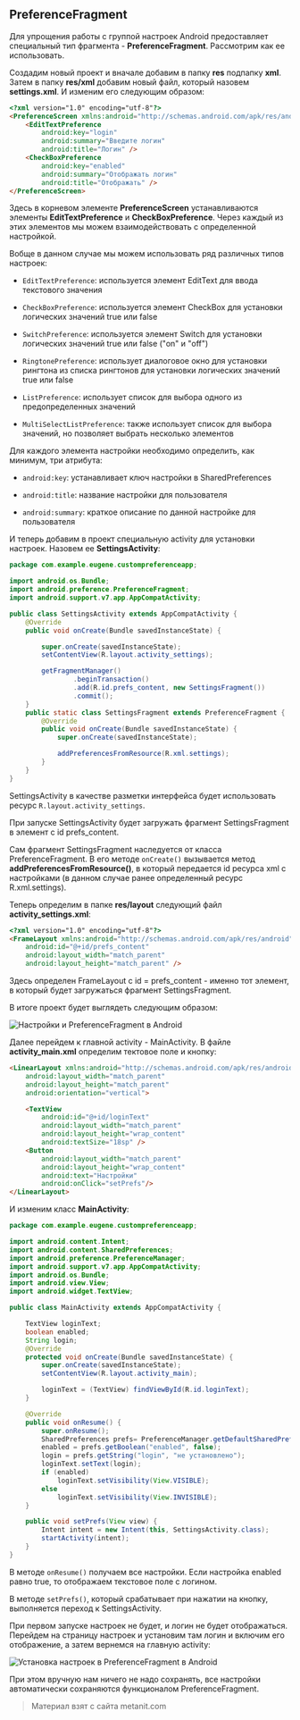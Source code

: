 ## PreferenceFragment

Для упрощения работы с группой настроек Android предоставляет специальный тип фрагмента - **PreferenceFragment**. Рассмотрим как ее использовать.

Создадим новый проект и вначале добавим в папку **res** подпапку **xml**. Затем в папку **res/xml** добавим новый файл, который назовем **settings.xml**. И изменим его следующим образом:

```html
<?xml version="1.0" encoding="utf-8"?>
<PreferenceScreen xmlns:android="http://schemas.android.com/apk/res/android">
    <EditTextPreference
        android:key="login"
        android:summary="Введите логин"
        android:title="Логин" />
    <CheckBoxPreference
        android:key="enabled"
        android:summary="Отображать логин"
        android:title="Отображать" />
</PreferenceScreen>
```

Здесь в корневом элементе **PreferenceScreen** устанавливаются элементы **EditTextPreference** и **CheckBoxPreference**. Через каждый из этих элементов мы можем взаимодействовать с определенной настройкой.

Вобще в данном случае мы можем использовать ряд различных типов настроек:

- `EditTextPreference`: используется элемент EditText для ввода текстового значения

- `CheckBoxPreference`: используется элемент CheckBox для установки логических значений true или false

- `SwitchPreference`: используется элемент Switch для установки логических значений true или false ("on" и "off")

- `RingtonePreference`: использует диалоговое окно для установки рингтона из списка рингтонов для установки логических значений true или false

- `ListPreference`: использует список для выбора одного из предопределенных значений

- `MultiSelectListPreference`: также использует список для выбора значений, но позволяет выбрать несколько элементов

Для каждого элемента настройки необходимо определить, как минимум, три атрибута:

- `android:key`: устанавливает ключ настройки в SharedPreferences

- `android:title`: название настройки для пользователя

- `android:summary`: краткое описание по данной настройке для пользователя

И теперь добавим в проект специальную activity для установки настроек. Назовем ее **SettingsActivity**:

```java
package com.example.eugene.custompreferenceapp;

import android.os.Bundle;
import android.preference.PreferenceFragment;
import android.support.v7.app.AppCompatActivity;

public class SettingsActivity extends AppCompatActivity {
    @Override
    public void onCreate(Bundle savedInstanceState) {

        super.onCreate(savedInstanceState);
        setContentView(R.layout.activity_settings);

        getFragmentManager()
                .beginTransaction()
                .add(R.id.prefs_content, new SettingsFragment())
                .commit();
    }
    public static class SettingsFragment extends PreferenceFragment {
        @Override
        public void onCreate(Bundle savedInstanceState) {
            super.onCreate(savedInstanceState);

            addPreferencesFromResource(R.xml.settings);
        }
    }
}
```

SettingsActivity в качестве разметки интерфейса будет использовать ресурс `R.layout.activity_settings`.

При запуске SettingsActivity будет загружать фрагмент SettingsFragment в элемент с id prefs_content.

Сам фрагмент SettingsFragment наследуется от класса PreferenceFragment. В его методе `onCreate()` вызывается метод **addPreferencesFromResource()**, в который передается id ресурса xml с настройками (в данном случае ранее определенный ресурс R.xml.settings).

Теперь определим в папке **res/layout** следующий файл **activity_settings.xml**:

```html
<?xml version="1.0" encoding="utf-8"?>
<FrameLayout xmlns:android="http://schemas.android.com/apk/res/android"
    android:id="@+id/prefs_content"
    android:layout_width="match_parent"
    android:layout_height="match_parent" />
```

Здесь определен FrameLayout с id = prefs_content - именно тот элемент, в который будет загружаться фрагмент SettingsFragment.

В итоге проект будет выглядеть следующим образом:

![Настройки и PreferenceFragment в Android](https://metanit.com/java/android/pics/preferences6.png)

Далее перейдем к главной activity - MainActivity. В файле **activity_main.xml** определим тектовое поле и кнопку:

```html
<LinearLayout xmlns:android="http://schemas.android.com/apk/res/android"
    android:layout_width="match_parent"
    android:layout_height="match_parent"
    android:orientation="vertical">

    <TextView
        android:id="@+id/loginText"
        android:layout_width="match_parent"
        android:layout_height="wrap_content"
        android:textSize="18sp" />
    <Button
        android:layout_width="match_parent"
        android:layout_height="wrap_content"
        android:text="Настройки"
        android:onClick="setPrefs"/>
</LinearLayout>
```

И изменим класс **MainActivity**:

```java
package com.example.eugene.custompreferenceapp;

import android.content.Intent;
import android.content.SharedPreferences;
import android.preference.PreferenceManager;
import android.support.v7.app.AppCompatActivity;
import android.os.Bundle;
import android.view.View;
import android.widget.TextView;

public class MainActivity extends AppCompatActivity {

    TextView loginText;
    boolean enabled;
    String login;
    @Override
    protected void onCreate(Bundle savedInstanceState) {
        super.onCreate(savedInstanceState);
        setContentView(R.layout.activity_main);

        loginText = (TextView) findViewById(R.id.loginText);
    }

    @Override
    public void onResume() {
        super.onResume();
        SharedPreferences prefs= PreferenceManager.getDefaultSharedPreferences(this);
        enabled = prefs.getBoolean("enabled", false);
        login = prefs.getString("login", "не установлено");
        loginText.setText(login);
        if (enabled)
            loginText.setVisibility(View.VISIBLE);
        else
            loginText.setVisibility(View.INVISIBLE);
    }

    public void setPrefs(View view) {
        Intent intent = new Intent(this, SettingsActivity.class);
        startActivity(intent);
    }
}
```

В методе `onResume()` получаем все настройки. Если настройка enabled равно true, то отображаем текстовое поле с логином.

В методе `setPrefs()`, который срабатывает при нажатии на кнопку, выполняется переход к SettingsActivity.

При первом запуске настроек не будет, и логин не будет отображаться. Перейдем на страницу настроек и установим там логин и включим его отображение, а затем вернемся на главную activity:

![Установка настроек в PreferenceFragment в Android](https://metanit.com/java/android/pics/preferences7.png)

При этом вручную нам ничего не надо сохранять, все настройки автоматически сохраняются функционалом PreferenceFragment.


> Материал взят с сайта metanit.com